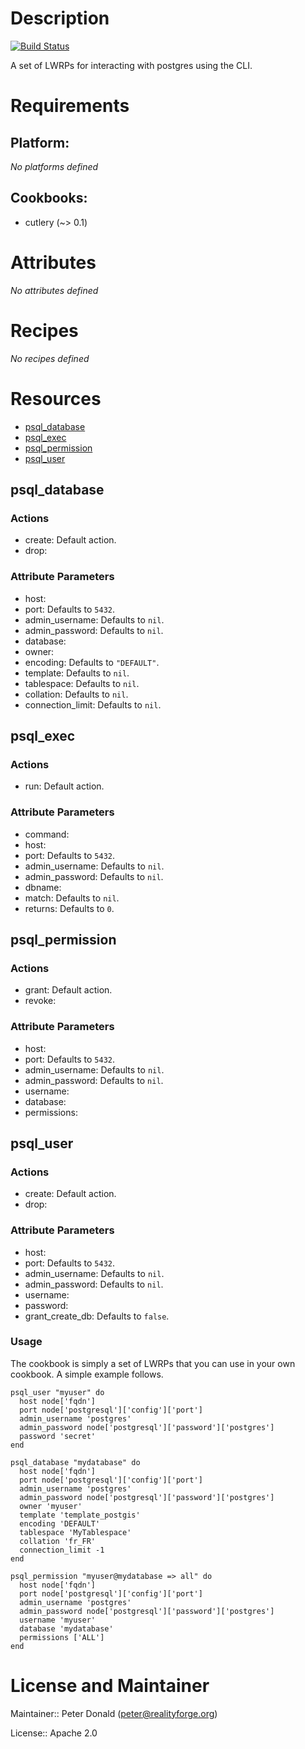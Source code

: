 # Description

[![Build Status](https://secure.travis-ci.org/realityforge/chef-psql.png?branch=master)](http://travis-ci.org/realityforge/chef-psql)

A set of LWRPs for interacting with postgres using the CLI.

# Requirements

## Platform:

*No platforms defined*

## Cookbooks:

* cutlery (~> 0.1)

# Attributes

*No attributes defined*

# Recipes

*No recipes defined*

# Resources

* [psql_database](#psql_database)
* [psql_exec](#psql_exec)
* [psql_permission](#psql_permission)
* [psql_user](#psql_user)

## psql_database

### Actions

- create:  Default action.
- drop:

### Attribute Parameters

- host:
- port:  Defaults to <code>5432</code>.
- admin_username:  Defaults to <code>nil</code>.
- admin_password:  Defaults to <code>nil</code>.
- database:
- owner:
- encoding:  Defaults to <code>"DEFAULT"</code>.
- template:  Defaults to <code>nil</code>.
- tablespace:  Defaults to <code>nil</code>.
- collation:  Defaults to <code>nil</code>.
- connection_limit:  Defaults to <code>nil</code>.

## psql_exec

### Actions

- run:  Default action.

### Attribute Parameters

- command:
- host:
- port:  Defaults to <code>5432</code>.
- admin_username:  Defaults to <code>nil</code>.
- admin_password:  Defaults to <code>nil</code>.
- dbname:
- match:  Defaults to <code>nil</code>.
- returns:  Defaults to <code>0</code>.

## psql_permission

### Actions

- grant:  Default action.
- revoke:

### Attribute Parameters

- host:
- port:  Defaults to <code>5432</code>.
- admin_username:  Defaults to <code>nil</code>.
- admin_password:  Defaults to <code>nil</code>.
- username:
- database:
- permissions:

## psql_user

### Actions

- create:  Default action.
- drop:

### Attribute Parameters

- host:
- port:  Defaults to <code>5432</code>.
- admin_username:  Defaults to <code>nil</code>.
- admin_password:  Defaults to <code>nil</code>.
- username:
- password:
- grant_create_db:  Defaults to <code>false</code>.

### Usage

The cookbook is simply a set of LWRPs that you can use in your own cookbook. A simple example follows.

    psql_user "myuser" do
      host node['fqdn']
      port node['postgresql']['config']['port']
      admin_username 'postgres'
      admin_password node['postgresql']['password']['postgres']
      password 'secret'
    end

    psql_database "mydatabase" do
      host node['fqdn']
      port node['postgresql']['config']['port']
      admin_username 'postgres'
      admin_password node['postgresql']['password']['postgres']
      owner 'myuser'
      template 'template_postgis'
      encoding 'DEFAULT'
      tablespace 'MyTablespace'
      collation 'fr_FR'
      connection_limit -1
    end

    psql_permission "myuser@mydatabase => all" do
      host node['fqdn']
      port node['postgresql']['config']['port']
      admin_username 'postgres'
      admin_password node['postgresql']['password']['postgres']
      username 'myuser'
      database 'mydatabase'
      permissions ['ALL']
    end


# License and Maintainer

Maintainer:: Peter Donald (<peter@realityforge.org>)

License:: Apache 2.0

